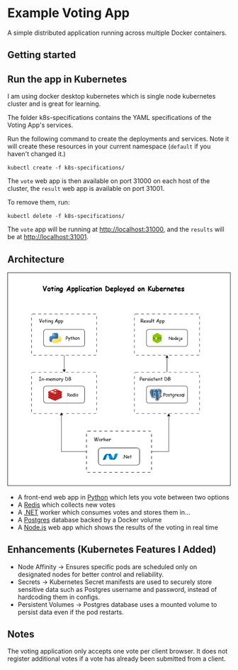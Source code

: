 # Example Voting App

A simple distributed application running across multiple Docker containers.

## Getting started

## Run the app in Kubernetes

I am using docker desktop kubernetes which is single node kubernetes cluster and is great for learning.

The folder k8s-specifications contains the YAML specifications of the Voting App's services.

Run the following command to create the deployments and services. Note it will create these resources in your current namespace (`default` if you haven't changed it.)

```shell
kubectl create -f k8s-specifications/
```

The `vote` web app is then available on port 31000 on each host of the cluster, the `result` web app is available on port 31001.

To remove them, run:

```shell
kubectl delete -f k8s-specifications/
```

The `vote` app will be running at [http://localhost:31000](http://localhost:31000), and the `results` will be at [http://localhost:31001](http://localhost:31001).

## Architecture

![Architecture diagram](voting-app-architecture.drawio.png)

- A front-end web app in [Python](/vote) which lets you vote between two options
- A [Redis](https://hub.docker.com/_/redis/) which collects new votes
- A [.NET](/worker/) worker which consumes votes and stores them in…
- A [Postgres](https://hub.docker.com/_/postgres/) database backed by a Docker volume
- A [Node.js](/result) web app which shows the results of the voting in real time

## Enhancements (Kubernetes Features I Added)

- Node Affinity → Ensures specific pods are scheduled only on designated nodes for better control and reliability.
- Secrets → Kubernetes Secret manifests are used to securely store sensitive data such as Postgres username and password, instead of hardcoding them in configs.
- Persistent Volumes → Postgres database uses a mounted volume to persist data even if the pod restarts.

## Notes

The voting application only accepts one vote per client browser. It does not register additional votes if a vote has already been submitted from a client.
